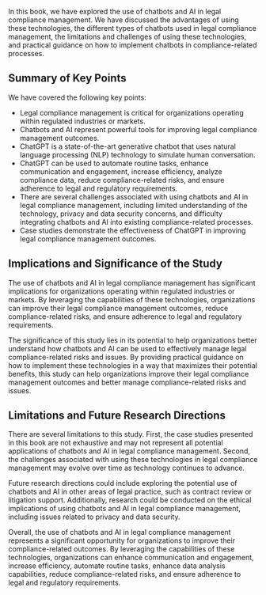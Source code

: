 

In this book, we have explored the use of chatbots and AI in legal compliance management. We have discussed the advantages of using these technologies, the different types of chatbots used in legal compliance management, the limitations and challenges of using these technologies, and practical guidance on how to implement chatbots in compliance-related processes.

Summary of Key Points
---------------------

We have covered the following key points:

* Legal compliance management is critical for organizations operating within regulated industries or markets.
* Chatbots and AI represent powerful tools for improving legal compliance management outcomes.
* ChatGPT is a state-of-the-art generative chatbot that uses natural language processing (NLP) technology to simulate human conversation.
* ChatGPT can be used to automate routine tasks, enhance communication and engagement, increase efficiency, analyze compliance data, reduce compliance-related risks, and ensure adherence to legal and regulatory requirements.
* There are several challenges associated with using chatbots and AI in legal compliance management, including limited understanding of the technology, privacy and data security concerns, and difficulty integrating chatbots and AI into existing compliance-related processes.
* Case studies demonstrate the effectiveness of ChatGPT in improving legal compliance management outcomes.

Implications and Significance of the Study
------------------------------------------

The use of chatbots and AI in legal compliance management has significant implications for organizations operating within regulated industries or markets. By leveraging the capabilities of these technologies, organizations can improve their legal compliance management outcomes, reduce compliance-related risks, and ensure adherence to legal and regulatory requirements.

The significance of this study lies in its potential to help organizations better understand how chatbots and AI can be used to effectively manage legal compliance-related risks and issues. By providing practical guidance on how to implement these technologies in a way that maximizes their potential benefits, this study can help organizations improve their legal compliance management outcomes and better manage compliance-related risks and issues.

Limitations and Future Research Directions
------------------------------------------

There are several limitations to this study. First, the case studies presented in this book are not exhaustive and may not represent all potential applications of chatbots and AI in legal compliance management. Second, the challenges associated with using these technologies in legal compliance management may evolve over time as technology continues to advance.

Future research directions could include exploring the potential use of chatbots and AI in other areas of legal practice, such as contract review or litigation support. Additionally, research could be conducted on the ethical implications of using chatbots and AI in legal compliance management, including issues related to privacy and data security.

Overall, the use of chatbots and AI in legal compliance management represents a significant opportunity for organizations to improve their compliance-related outcomes. By leveraging the capabilities of these technologies, organizations can enhance communication and engagement, increase efficiency, automate routine tasks, enhance data analysis capabilities, reduce compliance-related risks, and ensure adherence to legal and regulatory requirements.
